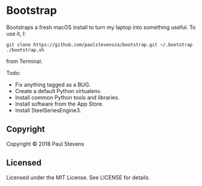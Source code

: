 # Bootstrap

Bootstraps a fresh macOS install to turn my laptop into something useful. To use it, I:

```
git clone https://github.com/paulstevensza/bootstrap.git ~/.bootstrap
./bootstrap.sh
```

from Terminal.

Todo:

* Fix anything tagged as a BUG.
* Create a default Python virtualenv.
* Install common Python tools and libraries.
* Install software from the App Store.
* Install SteelSeriesEngine3.

## Copyright

Copyright &copy; 2018 Paul Stevens

## Licensed

Licensed under the MIT License. See LICENSE for details.
